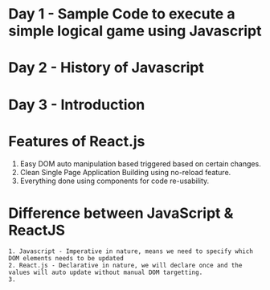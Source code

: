 # Day 1 - Sample Code to execute a simple logical game using Javascript

# Day 2 - History of Javascript

# Day 3 - Introduction


# Features of React.js
 1. Easy DOM auto manipulation based triggered based on certain changes.
 2. Clean Single Page Application Building using no-reload feature.
 3. Everything done using components for code re-usability.

# Difference between JavaScript & ReactJS
    1. Javascript - Imperative in nature, means we need to specify which DOM elements needs to be updated
    2. React.js - Declarative in nature, we will declare once and the values will auto update without manual DOM targetting.
    3.

